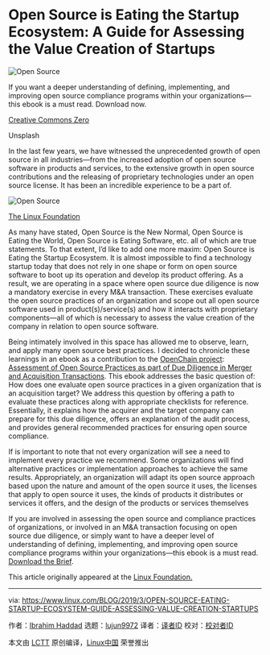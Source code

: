 [#]: collector: (lujun9972)
[#]: translator: ( )
[#]: reviewer: ( )
[#]: publisher: ( )
[#]: url: ( )
[#]: subject: (Open Source is Eating the Startup Ecosystem: A Guide for Assessing the Value Creation of Startups)
[#]: via: (https://www.linux.com/BLOG/2019/3/OPEN-SOURCE-EATING-STARTUP-ECOSYSTEM-GUIDE-ASSESSING-VALUE-CREATION-STARTUPS)
[#]: author: (Ibrahim Haddad https://www.linux.com/USERS/IBRAHIM)

Open Source is Eating the Startup Ecosystem: A Guide for Assessing the Value Creation of Startups
======

![Open Source][1]

If you want a deeper understanding of defining, implementing, and improving open source compliance programs within your organizations—this ebook is a must read. Download now.

[Creative Commons Zero][2]

Unsplash

In the last few years, we have witnessed the unprecedented growth of open source in all industries—from the increased adoption of open source software in products and services, to the extensive growth in open source contributions and the releasing of proprietary technologies under an open source license. It has been an incredible experience to be a part of.

![Open Source][3]

[The Linux Foundation][4]

As many have stated, Open Source is the New Normal, Open Source is Eating the World, Open Source is Eating Software, etc. all of which are true statements. To that extent, I’d like to add one more maxim: Open Source is Eating the Startup Ecosystem. It is almost impossible to find a technology startup today that does not rely in one shape or form on open source software to boot up its operation and develop its product offering. As a result, we are operating in a space where open source due diligence is now a mandatory exercise in every M&A transaction. These exercises evaluate the open source practices of an organization and scope out all open source software used in product(s)/service(s) and how it interacts with proprietary components—all of which is necessary to assess the value creation of the company in relation to open source software.

Being intimately involved in this space has allowed me to observe, learn, and apply many open source best practices. I decided to chronicle these learnings in an ebook as a contribution to the [OpenChain project][5]: [Assessment of Open Source Practices as part of Due Diligence in Merger and Acquisition Transactions][6]. This ebook addresses the basic question of: How does one evaluate open source practices in a given organization that is an acquisition target? We address this question by offering a path to evaluate these practices along with appropriate checklists for reference. Essentially, it explains how the acquirer and the target company can prepare for this due diligence, offers an explanation of the audit process, and provides general recommended practices for ensuring open source compliance.

If is important to note that not every organization will see a need to implement every practice we recommend. Some organizations will find alternative practices or implementation approaches to achieve the same results. Appropriately, an organization will adapt its open source approach based upon the nature and amount of the open source it uses, the licenses that apply to open source it uses, the kinds of products it distributes or services it offers, and the design of the products or services themselves

If you are involved in assessing the open source and compliance practices of organizations, or involved in an M&A transaction focusing on open source due diligence, or simply want to have a deeper level of understanding of defining, implementing, and improving open source compliance programs within your organizations—this ebook is a must read. [Download the Brief][6].

This article originally appeared at the [Linux Foundation.][7]

--------------------------------------------------------------------------------

via: https://www.linux.com/BLOG/2019/3/OPEN-SOURCE-EATING-STARTUP-ECOSYSTEM-GUIDE-ASSESSING-VALUE-CREATION-STARTUPS

作者：[Ibrahim Haddad][a]
选题：[lujun9972][b]
译者：[译者ID](https://github.com/译者ID)
校对：[校对者ID](https://github.com/校对者ID)

本文由 [LCTT](https://github.com/LCTT/TranslateProject) 原创编译，[Linux中国](https://linux.cn/) 荣誉推出

[a]: https://www.linux.com/USERS/IBRAHIM
[b]: https://github.com/lujun9972
[1]: https://www.linux.com/sites/lcom/files/styles/rendered_file/public/open-alexandre-godreau-510220-unsplash.jpg?itok=2udo1XKo (Open Source)
[2]: /LICENSES/CATEGORY/CREATIVE-COMMONS-ZERO
[3]: https://www.linux.com/sites/lcom/files/styles/floated_images/public/assessmentofopensourcepractices_ebook_mockup-768x994.png?itok=qpLKAVGR (Open Source)
[4]: /LICENSES/CATEGORY/LINUX-FOUNDATION
[5]: https://www.openchainproject.org/
[6]: https://www.linuxfoundation.org/open-source-management/2019/03/assessment-open-source-practices/
[7]: https://www.linuxfoundation.org/blog/2019/03/open-source-is-eating-the-startup-ecosystem-a-guide-for-assessing-the-value-creation-of-startups/
